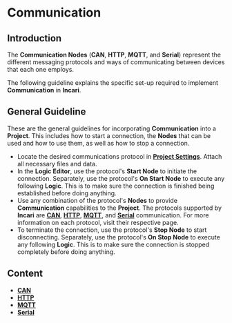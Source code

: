 # Communication

## Introduction

The **Communication Nodes** \(**CAN**, **HTTP**, **MQTT**, and **Serial**\) represent the different messaging protocols and ways of communicating between devices that each one employs. 

The following guideline explains the specific set-up required to implement **Communication** in **Incari**.

## General Guideline

These are the general guidelines for incorporating **Communication** into a **Project**. This includes how to start a connection, the **Nodes** that can be used and how to use them, as well as how to stop a connection. 

* Locate the desired communications protocol in [**Project Settings**](../../modules/project-settings.md). Attach all necessary files and data. 
* In the **Logic Editor**, use the protocol's **Start Node** to initiate the connection. Separately, use the protocol's **On Start Node** to execute any following **Logic**. This is to make sure the connection is finished being established before doing anything.
* Use any combination of the protocol's **Nodes** to provide **Communication** capabilities to the **Project**. The protocols supported by **Incari** are [**CAN**](can/README.md), [**HTTP**](http/README.md), [**MQTT**](mqtt/README.md), and [**Serial**](serial/README.md) communication. For more information on each protocol, visit their respective page.
* To terminate the connection, use the protocol's **Stop Node** to start disconnecting. Separately, use the protocol's **On Stop Node** to execute any following **Logic**. This is to make sure the connection is stopped completely before doing anything. 

## Content

* [**CAN**](can/)
* [**HTTP**](http/)
* [**MQTT**](mqtt/)
* [**Serial**](serial/) 

